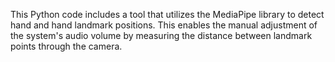 This Python code includes a tool that utilizes the MediaPipe library to detect hand and hand landmark positions. This enables the manual adjustment of the system's audio volume by measuring the distance between landmark points through the camera.
